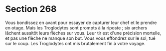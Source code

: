 # Section 268

Vous bondissez en avant pour essayer de capturer leur chef et le prendre en otage. Mais
les Troglodytes sont prompts à la riposte  ; six archers lâchent aussitôt leurs flèches sur
vous. Leur tir est d'une précision mortelle, et pas une flèche ne manque son but. Vous
vous effondrez sur le sol, tué sur le coup. Les Troglodytes ont mis brutalement fin à votre
voyage.